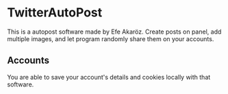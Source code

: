 # TwitterAutoPost

 This is a autopost software made by Efe Akaröz. Create posts on panel, add multiple images, and let program randomly share them on your accounts.

## Accounts 

You are able to save your account's details and cookies locally with that software.

